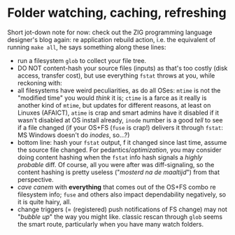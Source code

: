 # Folder watching, caching, refreshing

Short jot-down note for now: check out the ZIG programming language designer's blog again: re application rebuild action, i.e. the equivalent of running `make all`, he says something along these lines:

- run a filesystem `glob` to collect your file tree.
- DO NOT content-hash your source files (inputs) as that's too costly (disk access, transfer cost), but use everything `fstat` throws at you, while reckoning with:
- all filesystems have weird peculiarities, as do all OSes: `mtime` is not the "modified time" you would *think* it is; `ctime` is a farce as it really is another kind of `mtime`, but updates for different reasons, at least on Linuxes (AFAICT), `atime` is crap and smart admins have it disabled if it wasn't disabled at OS install already, `inode` number is a good *tell* to see if a file changed (if your OS+FS (`fuse` is crap!) delivers it through `fstat`: MS Windows doesn't do *inodes*, so...?)
- bottom line: hash your `fstat` output, f it changed since last time, assume the source file changed. For pedantics/*optimization*, you may consider doing content hashing when the `fstat` info hash signals a *highly probable* diff. Of course, all you were after was diff-signaling, so the content hashing is pretty useless ("*mosterd na de maaltijd*") from that perspective.
- *cave canem* with **everything** that comes out of the OS+FS combo re filesystem info; `fuse` and others also impact dependability negatively, so it is quite hairy, all.
- change triggers (= (registered) push notifications of FS change) may not "*bubble up*" the way you might like. classic rescan through `glob` seems the smart route, particularly when you have many watch folders.

